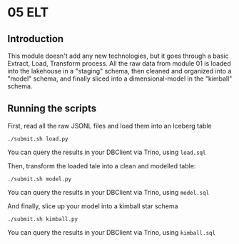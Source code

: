 # 05 ELT

## Introduction
This module doesn't add any new technologies, but it goes through a basic Extract, Load, Transform process. All the raw data from module 01 is loaded into the lakehouse in a "staging" schema, then cleaned and organized into a "model" schema, and finally sliced into a dimensional-model in the "kimball" schema. 

## Running the scripts
First, read all the raw JSONL files and load them into an Iceberg table
```
./submit.sh load.py
```
You can query the results in your DBClient via Trino, using `load.sql`

Then, transform the loaded tale into a clean and modelled table:
```
./submit.sh model.py
```
You can query the results in your DBClient via Trino, using `model.sql`

And finally, slice up your model into a kimball star schema
```
./submit.sh kimball.py
```
You can query the results in your DBClient via Trino, using `kimball.sql`
